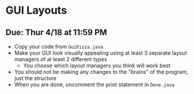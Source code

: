 # GUI Layouts

## Due: Thur 4/18 at 11:59 PM

- Copy your code from `GuiPizza.java`
- Make your GUI look visually appealing using at least 3 separate layout managers of at least 2 different types
  - You choose which layout managers you think will work best
- You should not be making any changes to the "brains" of the program, just the structure
- When you are done, uncomment the print statement in `Done.java`

